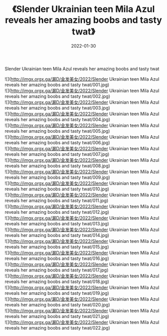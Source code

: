 ﻿---
layout: post
title:  《Slender Ukrainian teen Mila Azul reveals her amazing boobs and tasty twat》
date:   2022-01-30
img: http://imgx.orgx.ga/漏D/金发美女/2022/Slender Ukrainian teen Mila Azul reveals her amazing boobs and tasty twat/000.jpg
categories: [美女, 清纯, 唯美]
---

Slender Ukrainian teen Mila Azul reveals her amazing boobs and tasty twat

  ![](http://imgx.orgx.ga/漏D/金发美女/2022/Slender Ukrainian teen Mila Azul reveals her amazing boobs and tasty twat/001.jpg) <br> ![](http://imgx.orgx.ga/漏D/金发美女/2022/Slender Ukrainian teen Mila Azul reveals her amazing boobs and tasty twat/002.jpg) <br> ![](http://imgx.orgx.ga/漏D/金发美女/2022/Slender Ukrainian teen Mila Azul reveals her amazing boobs and tasty twat/003.jpg) <br> ![](http://imgx.orgx.ga/漏D/金发美女/2022/Slender Ukrainian teen Mila Azul reveals her amazing boobs and tasty twat/004.jpg) <br> ![](http://imgx.orgx.ga/漏D/金发美女/2022/Slender Ukrainian teen Mila Azul reveals her amazing boobs and tasty twat/005.jpg) <br> ![](http://imgx.orgx.ga/漏D/金发美女/2022/Slender Ukrainian teen Mila Azul reveals her amazing boobs and tasty twat/006.jpg) <br> ![](http://imgx.orgx.ga/漏D/金发美女/2022/Slender Ukrainian teen Mila Azul reveals her amazing boobs and tasty twat/007.jpg) <br> ![](http://imgx.orgx.ga/漏D/金发美女/2022/Slender Ukrainian teen Mila Azul reveals her amazing boobs and tasty twat/008.jpg) <br> ![](http://imgx.orgx.ga/漏D/金发美女/2022/Slender Ukrainian teen Mila Azul reveals her amazing boobs and tasty twat/009.jpg) <br> ![](http://imgx.orgx.ga/漏D/金发美女/2022/Slender Ukrainian teen Mila Azul reveals her amazing boobs and tasty twat/010.jpg) <br> ![](http://imgx.orgx.ga/漏D/金发美女/2022/Slender Ukrainian teen Mila Azul reveals her amazing boobs and tasty twat/011.jpg) <br> ![](http://imgx.orgx.ga/漏D/金发美女/2022/Slender Ukrainian teen Mila Azul reveals her amazing boobs and tasty twat/012.jpg) <br> ![](http://imgx.orgx.ga/漏D/金发美女/2022/Slender Ukrainian teen Mila Azul reveals her amazing boobs and tasty twat/013.jpg) <br> ![](http://imgx.orgx.ga/漏D/金发美女/2022/Slender Ukrainian teen Mila Azul reveals her amazing boobs and tasty twat/014.jpg) <br> ![](http://imgx.orgx.ga/漏D/金发美女/2022/Slender Ukrainian teen Mila Azul reveals her amazing boobs and tasty twat/015.jpg) <br> ![](http://imgx.orgx.ga/漏D/金发美女/2022/Slender Ukrainian teen Mila Azul reveals her amazing boobs and tasty twat/016.jpg) <br> ![](http://imgx.orgx.ga/漏D/金发美女/2022/Slender Ukrainian teen Mila Azul reveals her amazing boobs and tasty twat/017.jpg) <br> ![](http://imgx.orgx.ga/漏D/金发美女/2022/Slender Ukrainian teen Mila Azul reveals her amazing boobs and tasty twat/018.jpg) <br> ![](http://imgx.orgx.ga/漏D/金发美女/2022/Slender Ukrainian teen Mila Azul reveals her amazing boobs and tasty twat/019.jpg) <br> ![](http://imgx.orgx.ga/漏D/金发美女/2022/Slender Ukrainian teen Mila Azul reveals her amazing boobs and tasty twat/020.jpg) <br> ![](http://imgx.orgx.ga/漏D/金发美女/2022/Slender Ukrainian teen Mila Azul reveals her amazing boobs and tasty twat/021.jpg) <br> ![](http://imgx.orgx.ga/漏D/金发美女/2022/Slender Ukrainian teen Mila Azul reveals her amazing boobs and tasty twat/022.jpg) <br>